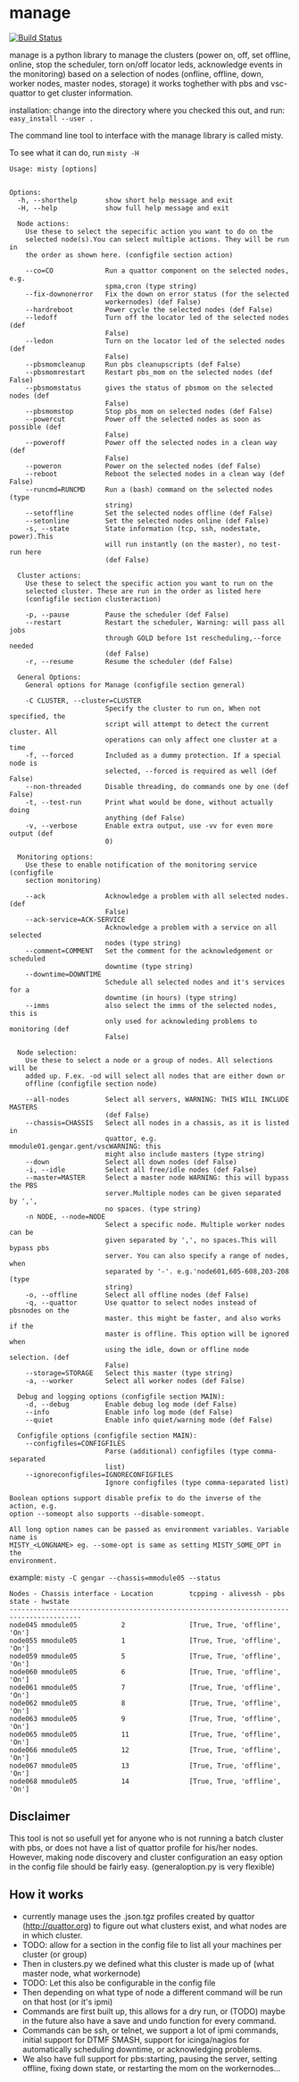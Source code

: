 manage
======

[![Build Status](https://jenkins1.ugent.be/buildStatus/icon?job=vsc-manage-python26)](https://jenkins1.ugent.be/view/VSC%20tools/job/vsc-manage-python26/)

manage is a python library to manage the clusters (power on, off, set offline, online, stop the scheduler, torn on/off locator leds, acknowledge events in the monitoring) based on a selection of nodes (onfline, offline, down, worker nodes, master nodes, storage)  it works toghether with pbs and vsc-quattor to get cluster information.

installation: change into the directory where you checked this out, and run:
`easy_install --user .`

The command line tool to interface with the manage library is called misty.

To see what it can do, run
`misty -H`
```
Usage: misty [options]


Options:
  -h, --shorthelp       show short help message and exit
  -H, --help            show full help message and exit

  Node actions:
    Use these to select the sepecific action you want to do on the
    selected node(s).You can select multiple actions. They will be run in
    the order as shown here. (configfile section action)

    --co=CO             Run a quattor component on the selected nodes, e.g.
                        spma,cron (type string)
    --fix-downonerror   Fix the down on error status (for the selected
                        workernodes) (def False)
    --hardreboot        Power cycle the selected nodes (def False)
    --ledoff            Turn off the locator led of the selected nodes (def
                        False)
    --ledon             Turn on the locator led of the selected nodes (def
                        False)
    --pbsmomcleanup     Run pbs cleanupscripts (def False)
    --pbsmomrestart     Restart pbs_mom on the selected nodes (def False)
    --pbsmomstatus      gives the status of pbsmom on the selected nodes (def
                        False)
    --pbsmomstop        Stop pbs_mom on selected nodes (def False)
    --powercut          Power off the selected nodes as soon as possible (def
                        False)
    --poweroff          Power off the selected nodes in a clean way (def
                        False)
    --poweron           Power on the selected nodes (def False)
    --reboot            Reboot the selected nodes in a clean way (def False)
    --runcmd=RUNCMD     Run a (bash) command on the selected nodes (type
                        string)
    --setoffline        Set the selected nodes offline (def False)
    --setonline         Set the selected nodes online (def False)
    -s, --state         State information (tcp, ssh, nodestate, power).This
                        will run instantly (on the master), no test-run here
                        (def False)

  Cluster actions:
    Use these to select the specific action you want to run on the
    selected cluster. These are run in the order as listed here
    (configfile section clusteraction)

    -p, --pause         Pause the scheduler (def False)
    --restart           Restart the scheduler, Warning: will pass all jobs
                        through GOLD before 1st rescheduling,--force needed
                        (def False)
    -r, --resume        Resume the scheduler (def False)

  General Options:
    General options for Manage (configfile section general)

    -C CLUSTER, --cluster=CLUSTER
                        Specify the cluster to run on, When not specified, the
                        script will attempt to detect the current cluster. All
                        operations can only affect one cluster at a time
    -f, --forced        Included as a dummy protection. If a special node is
                        selected, --forced is required as well (def False)
    --non-threaded      Disable threading, do commands one by one (def False)
    -t, --test-run      Print what would be done, without actually doing
                        anything (def False)
    -v, --verbose       Enable extra output, use -vv for even more output (def
                        0)

  Monitoring options:
    Use these to enable notification of the monitoring service (configfile
    section monitoring)

    --ack               Acknowledge a problem with all selected nodes. (def
                        False)
    --ack-service=ACK-SERVICE
                        Acknowledge a problem with a service on all selected
                        nodes (type string)
    --comment=COMMENT   Set the comment for the acknowledgement or scheduled
                        downtime (type string)
    --downtime=DOWNTIME
                        Schedule all selected nodes and it's services for a
                        downtime (in hours) (type string)
    --imms              also select the imms of the selected nodes, this is
                        only used for acknowleding problems to monitoring (def
                        False)

  Node selection:
    Use these to select a node or a group of nodes. All selections will be
    added up. F.ex. -od will select all nodes that are either down or
    offline (configfile section node)

    --all-nodes         Select all servers, WARNING: THIS WILL INCLUDE MASTERS
                        (def False)
    --chassis=CHASSIS   Select all nodes in a chassis, as it is listed in
                        quattor, e.g. mmodule01.gengar.gent/vscWARNING: this
                        might also include masters (type string)
    --down              Select all down nodes (def False)
    -i, --idle          Select all free/idle nodes (def False)
    --master=MASTER     Select a master node WARNING: this will bypass the PBS
                        server.Multiple nodes can be given separated by ',',
                        no spaces. (type string)
    -n NODE, --node=NODE
                        Select a specific node. Multiple worker nodes can be
                        given separated by ',', no spaces.This will bypass pbs
                        server. You can also specify a range of nodes, when
                        separated by '-'. e.g.'node601,605-608,203-208 (type
                        string)
    -o, --offline       Select all offline nodes (def False)
    -q, --quattor       Use quattor to select nodes instead of pbsnodes on the
                        master. this might be faster, and also works if the
                        master is offline. This option will be ignored when
                        using the idle, down or offline node selection. (def
                        False)
    --storage=STORAGE   Select this master (type string)
    -a, --worker        Select all worker nodes (def False)

  Debug and logging options (configfile section MAIN):
    -d, --debug         Enable debug log mode (def False)
    --info              Enable info log mode (def False)
    --quiet             Enable info quiet/warning mode (def False)

  Configfile options (configfile section MAIN):
    --configfiles=CONFIGFILES
                        Parse (additional) configfiles (type comma-separated
                        list)
    --ignoreconfigfiles=IGNORECONFIGFILES
                        Ignore configfiles (type comma-separated list)

Boolean options support disable prefix to do the inverse of the action, e.g.
option --someopt also supports --disable-someopt.

All long option names can be passed as environment variables. Variable name is
MISTY_<LONGNAME> eg. --some-opt is same as setting MISTY_SOME_OPT in the
environment.
```

example:
`misty -C gengar --chassis=mmodule05 --status`
```
Nodes - Chassis interface - Location         tcpping - alivessh - pbs state - hwstate
----------------------------------------------------------------------------------------
node045 mmodule05           2                [True, True, 'offline', 'On']
node055 mmodule05           1                [True, True, 'offline', 'On']
node059 mmodule05           5                [True, True, 'offline', 'On']
node060 mmodule05           6                [True, True, 'offline', 'On']
node061 mmodule05           7                [True, True, 'offline', 'On']
node062 mmodule05           8                [True, True, 'offline', 'On']
node063 mmodule05           9                [True, True, 'offline', 'On']
node065 mmodule05           11               [True, True, 'offline', 'On']
node066 mmodule05           12               [True, True, 'offline', 'On']
node067 mmodule05           13               [True, True, 'offline', 'On']
node068 mmodule05           14               [True, True, 'offline', 'On']
```

Disclaimer
---------
This tool is not so usefull yet for anyone who is not running a batch cluster with pbs, or does not have a list of quattor profile for his/her nodes.
However, making node discovery and cluster configuration an easy option in the config file should be fairly easy. (generaloption.py is very flexible)

How it works
-------------
- currently manage uses the .json.tgz profiles created by quattor (http://quattor.org) to figure out what clusters exist, and what nodes are in which
cluster.
 - TODO: allow for a section in the config file to list all your machines per cluster (or group)
- Then in clusters.py we defined what this cluster is made up of (what master node, what workernode)
 - TODO: Let this also be configurable in the config file
- Then depending on what type of node a different command will be run on that host (or it's ipmi)
 - Commands are first built up, this allows for a dry run, or (TODO) maybe in the future also have a save and undo function for every command.
 - Commands can be ssh, or telnet, we support a lot of ipmi commands, initial support for DTMF SMASH, support for icinga/nagios for automatically scheduling downtime, or acknowledging problems.
 - We also have full support for pbs:starting, pausing the server, setting offline, fixing down state, or restarting the mom on the workernodes...
